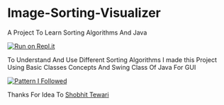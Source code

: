 # Image-Sorting-Visualizer
A Project To Learn Sorting Algorithms And Java

[![Run on Repl.it](https://repl.it/badge/github/hackingguy/E-Bot)](https://repl.it/@akash7101999/Image-Sorting-Visualizer)

To Understand And Use Different Sorting Algorithms I made this Project Using Basic Classes Concepts And Swing Class Of Java For GUI

[![Pattern I Followed](https://i.imgur.com/akpSf1x.png)](https://whimsical.com/sorting-visualizer-4EU5ovscbpJHBVRPNXR3en)

Thanks For Idea To [Shobhit Tewari](https://github.com/Candy-Tewari/)
